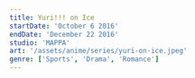 ```yaml
---
title: Yuri!!! on Ice
startDate: 'October 6 2016'
endDate: 'December 22 2016'
studio: 'MAPPA'
art: '/assets/anime/series/yuri-on-ice.jpeg'
genre: ['Sports', 'Drama', 'Romance']
---
```

